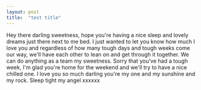 ```yaml
---
layout: post
title:  "test title"
---
```

Hey there darling sweetness, hope you're having a nice sleep and lovely dreams just there next to me bed. I just wanted to let you know how much I love you and regardless of how many tough days and tough weeks come our way, we'll have each other to lean on and get through it together. We can do anything as a team my sweetness. Sorry that you've had a tough week, I'm glad you're home for the weekend and we'll try to have a nice chilled one. I love you so much darling you're my one and my sunshine and my rock. Sleep tight my angel xxxxxx
